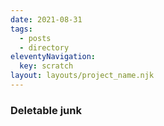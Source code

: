 ```yaml
---
date: 2021-08-31
tags:
  - posts
  - directory
eleventyNavigation:
  key: scratch
layout: layouts/project_name.njk
---
```


### Deletable junk